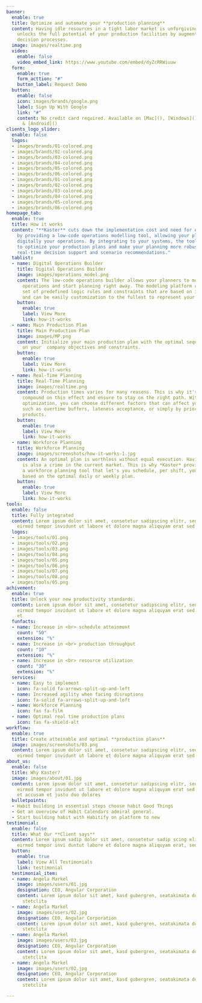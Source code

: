 ```yaml
---
banner:
  enable: true
  title: Optimize and automate your **production planning**
  content: Having idle resources in a tight labor market is unforgiving. **Kaster**
    unlocks the full potential of your production facilities by augmenting your planners
    decision processes.
  image: images/realtime.png
  video:
    enable: false
    video_embed_link: https://www.youtube.com/embed/dyZcRRWiuuw
  form:
    enable: true
    form_acttion: "#"
    button_label: Request Demo
  button:
    enable: false
    icon: images/brands/google.png
    label: Sign Up With Google
    link: "#"
    content: No credit card required. Available on [Mac](), [Windows](), [iOS](),
      & [Android]()
clients_logo_slider:
  enable: false
  logos:
  - images/brands/01-colored.png
  - images/brands/02-colored.png
  - images/brands/03-colored.png
  - images/brands/04-colored.png
  - images/brands/05-colored.png
  - images/brands/06-colored.png
  - images/brands/01-colored.png
  - images/brands/02-colored.png
  - images/brands/03-colored.png
  - images/brands/04-colored.png
  - images/brands/05-colored.png
  - images/brands/06-colored.png
homepage_tab:
  enable: true
  title: How it works
  content: "**Kaster** cuts down the implementation cost and need for expert modeller
    by providing a low-code operations modelling tool, allowing your planners to design
    digitally your operations. By integrating to your systems, the tool will be able
    to optimize your production plans and make your planning more robust by having
    real-time decision support and scenario recommendations."
  tablist:
  - name: Digital Operations Builder
    title: Digital Operations Builder
    image: images/operations_model.png
    content: The low-code operations builder allows your planners to model their own
      operations and start planning right away. The modeling platform comes with a
      set of predefined logic rules and constraints that are based on industrial research
      and can be easily customization to the fullest to represent your unique challenges.
    button:
      enable: true
      label: View More
      link: how-it-works
  - name: Main Production Plan
    title: Main Production Plan
    image: images/MP.png
    content: Initialize your main production plan with the optimal sequence based
      on your  company objectives and constraints.
    button:
      enable: true
      label: View More
      link: how-it-works
  - name: Real-Time Planning
    title: Real-Time Planning
    image: images/realtime.png
    content: Production times varies for many reasons. This is why it's crucial to
      compound on this effect and ensure to stay on the right path. With real-time
      optimization, you can choose different factors that can affect your throughput
      such as overtime buffers, lateness acceptance, or simply by prioritizing specific
      products.
    button:
      enable: true
      label: View More
      link: how-it-works
  - name: Workforce Planning
    title: Workforce Planning
    image: images/screenshots/how-it-works-1.jpg
    content: An optimal plan is worthless without equal execution. Having idle labour
      is also a crime in the current market. This is why *Kaster* provides you with
      a workforce planning tool that let's you schedule, per shift, your operators,
      based on the optimal daily or weekly plan.
    button:
      enable: true
      label: View More
      link: how-it-works
tools:
  enable: false
  title: Fully integrated
  content: Lorem ipsum dolor sit amet, consetetur sadipscing elitr, sed diam nonumy
    eirmod tempor invidunt ut labore et dolore magna aliquyam erat sed.
  logos:
  - images/tools/01.png
  - images/tools/02.png
  - images/tools/03.png
  - images/tools/04.png
  - images/tools/05.png
  - images/tools/06.png
  - images/tools/07.png
  - images/tools/08.png
  - images/tools/05.png
achivement:
  enable: true
  title: Unlock your new productivity standards.
  content: Lorem ipsum dolor sit amet, consetetur sadipscing elitr, sed diam nonumy
    eirmod tempor invidunt ut labore et dolore magna aliquyam erat sed. At vero eos
    et
  funfacts:
  - name: Increase in <br> schedule atteinment
    count: "50"
    extension: "%"
  - name: Increase in <br> production throughput
    count: "10"
    extension: "%"
  - name: Increase in <br> resource utilization
    count: "30"
    extension: "%"
  services:
  - name: Easy to implement
    icon: fa-solid fa-arrows-split-up-and-left
  - name: Increased agility when facing disruptions
    icon: fa-solid fa-arrows-split-up-and-left
  - name: Workforce Planning
    icon: fas fa-film
  - name: Optimal real time production plans
    icon: fas fa-shield-alt
workflow:
  enable: true
  title: Create atteinable and optimal **production plans**
  image: images/screenshots/03.png
  content: Lorem ipsum dolor sit amet, consetetur sadipscing elitr, sed diam nonumy
    eirmod tempor invidunt ut labore et dolore magna aliquyam erat sed.
about_us:
  enable: false
  title: Why Kaster?
  image: images/about/01.jpg
  content: Lorem ipsum dolor sit amet, consetetur sadipscing elitr, sed diam nonumy
    eirmod tempor invidunt ut labore et dolore magna aliquyam erat sed. At vero eos
    et accusam et justo duo dolores
  bulletpoints:
  - Habit building in essential steps choose habit Good Things
  - Get an overview of Habit Calendars admiral general.
  - Start building habit with Habitify on platform to new
testimonial:
  enable: false
  title: What Our **Client says**
  content: Lorem ipsum sadip dolor sit amet, consetetur sadip scing elitr, diam nonumy
    eirmod tempor invi duntut labore et dolore magna aliquyam erat, sed diam
  button:
    enable: true
    label: View All Testimonials
    link: testimonial
  testimonial_item:
  - name: Angela Markel
    image: images/users/01.jpg
    designation: CEO, Angular Corporation
    content: Lorem ipsum dolor sit amet, kasd gubergren, seatakimata dolores et rebum
      stetclita
  - name: Angela Markel
    image: images/users/02.jpg
    designation: CEO, Angular Corporation
    content: Lorem ipsum dolor sit amet, kasd gubergren, seatakimata dolores et rebum
      stetclita
  - name: Angela Markel
    image: images/users/03.jpg
    designation: CEO, Angular Corporation
    content: Lorem ipsum dolor sit amet, kasd gubergren, seatakimata dolores et rebum
      stetclita
  - name: Angela Markel
    image: images/users/02.jpg
    designation: CEO, Angular Corporation
    content: Lorem ipsum dolor sit amet, kasd gubergren, seatakimata dolores et rebum
      stetclita

---
```

